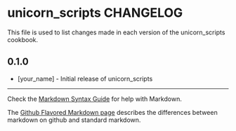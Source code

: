 unicorn_scripts CHANGELOG
=========================

This file is used to list changes made in each version of the unicorn_scripts cookbook.

0.1.0
-----
- [your_name] - Initial release of unicorn_scripts

- - -
Check the [Markdown Syntax Guide](http://daringfireball.net/projects/markdown/syntax) for help with Markdown.

The [Github Flavored Markdown page](http://github.github.com/github-flavored-markdown/) describes the differences between markdown on github and standard markdown.
